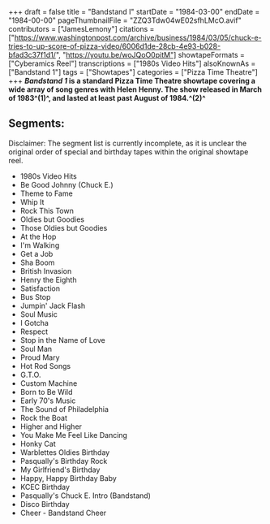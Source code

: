 +++
draft = false
title = "Bandstand I"
startDate = "1984-03-00"
endDate = "1984-00-00"
pageThumbnailFile = "ZZQ3Tdw04wE02sfhLMcO.avif"
contributors = ["JamesLemony"]
citations = ["https://www.washingtonpost.com/archive/business/1984/03/05/chuck-e-tries-to-up-score-of-pizza-video/6006d1de-28cb-4e93-b028-bfad3c37f1d1/", "https://youtu.be/woJQoO0pitM"]
showtapeFormats = ["Cyberamics Reel"]
transcriptions = ["1980s Video Hits"]
alsoKnownAs = ["Bandstand 1"]
tags = ["Showtapes"]
categories = ["Pizza Time Theatre"]
+++
***Bandstand 1* is a standard Pizza Time Theatre showtape covering a wide array of song genres with Helen Henny. The show released in March of 1983^(1)^, and lasted at least past August of 1984.^(2)^**

## Segments:

Disclaimer: The segment list is currently incomplete, as it is unclear the original order of special and birthday tapes within the original showtape reel.

- 1980s Video Hits
- Be Good Johnny (Chuck E.)
- Theme to Fame
- Whip It
- Rock This Town
- Oldies but Goodies
- Those Oldies but Goodies
- At the Hop
- I'm Walking
- Get a Job
- Sha Boom
- British Invasion
- Henry the Eighth
- Satisfaction
- Bus Stop
- Jumpin' Jack Flash
- Soul Music
- I Gotcha
- Respect
- Stop in the Name of Love
- Soul Man
- Proud Mary
- Hot Rod Songs
- G.T.O.
- Custom Machine
- Born to Be Wild
- Early 70's Music
- The Sound of Philadelphia
- Rock the Boat
- Higher and Higher
- You Make Me Feel Like Dancing
- Honky Cat
- Warblettes Oldies Birthday
- Pasqually's Birthday Rock
- My Girlfriend's Birthday
- Happy, Happy Birthday Baby
- KCEC Birthday
- Pasqually's Chuck E. Intro (Bandstand)
- Disco Birthday
- Cheer - Bandstand Cheer

